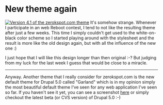 # New theme again

<a class="thickbox left" href="http://zerokspot.com/uploads/zerokspotv4.1.png" title="Version 4.1 of the zerokspot.com theme"><img src="http://zerokspot.com/uploads/zerokspotv4.1.thumb.jpg" alt="Version 4.1 of the zerokspot.com theme"/></a> It's somehow strange. Whenever I participate in an web Reboot contest, I tend to not like the resulting theme after just a few weeks. This time I simply couldn't get used to the white-on-black color scheme so I started playing around with the stylesheet and the result is more like the old design again, but with all the influence of the new one :)

I just hope that I will like this design longer than then original :-? But judging from my luck for the last week I guess that would be close to a miracle. 



-------------------------------



Anyway. Another theme that I really consider for zerokspot.com is the new default theme for Drupal 5.0 called "Garland" which is in my opinion simply the most beautiful default theme I've seen for any web application I've seen so far. If you haven't see it yet, you can see a screenshot [here](http://drupal.org/node/91964) or simply checkout the latest beta (or CVS version) of Drupal 5.0 :-)